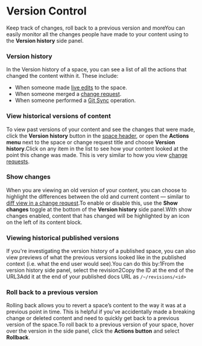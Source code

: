 # Version Control

Keep track of changes, roll back to a previous version and moreYou can easily monitor all the changes people have made to your content using to the **Version history** side panel.

### Version history <a href="#see-the-activity-of-a-specific-draft" id="see-the-activity-of-a-specific-draft"></a>

In the Version history of a space, you can see a list of all the actions that changed the content within it. These include:

* When someone made [live edits](https://app.gitbook.com/o/d8f63b60-89ae-11e7-8574-5927d48c4877/s/NkEGS7hzeqa35sMXQZ4X/collaboration/live-edits) to the space.
* When someone merged a [change request](https://app.gitbook.com/o/d8f63b60-89ae-11e7-8574-5927d48c4877/s/NkEGS7hzeqa35sMXQZ4X/collaboration/change-requests).
* When someone performed a [Git Sync](https://app.gitbook.com/o/d8f63b60-89ae-11e7-8574-5927d48c4877/s/NkEGS7hzeqa35sMXQZ4X/getting-started/git-sync) operation.

### View historical versions of content <a href="#view-historical-versions-of-content" id="view-historical-versions-of-content"></a>

To view past versions of your content and see the changes that were made, click the **Version history** button in the [space header](https://app.gitbook.com/o/d8f63b60-89ae-11e7-8574-5927d48c4877/s/NkEGS7hzeqa35sMXQZ4X/resources/gitbook-ui#space-header), or open the **Actions menu** next to the space or change request title and choose **Version history**.Click on any item in the list to see how your content looked at the point this change was made. This is very similar to how you view [change requests](https://app.gitbook.com/o/d8f63b60-89ae-11e7-8574-5927d48c4877/s/NkEGS7hzeqa35sMXQZ4X/collaboration/change-requests).

### Show changes <a href="#show-changes" id="show-changes"></a>

When you are viewing an old version of your content, you can choose to highlight the differences between the old and current content — similar to [diff view in a change request](https://app.gitbook.com/o/d8f63b60-89ae-11e7-8574-5927d48c4877/s/NkEGS7hzeqa35sMXQZ4X/collaboration/change-requests#diff-mode).To enable or disable this, use the **Show changes** toggle at the bottom of the **Version history** side panel.With show changes enabled, content that has changed will be highlighted by an icon on the left of its content block.

### Viewing historical published versions <a href="#viewing-historical-published-versions" id="viewing-historical-published-versions"></a>

If you're investigating the version history of a published space, you can also view previews of what the previous versions looked like in the published context (i.e. what the end user would see).You can do this by:1From the version history side panel, select the revision2Copy the ID at the end of the URL3Add it at the end of your published docs URL as `/~/revisions/<id>`

### Roll back to a previous version <a href="#roll-back-to-a-previous-version" id="roll-back-to-a-previous-version"></a>

Rolling back allows you to revert a space’s content to the way it was at a previous point in time. This is helpful if you’ve accidentally made a breaking change or deleted content and need to quickly get back to a previous version of the space.To roll back to a previous version of your space, hover over the version in the side panel, click the **Actions button** and select **Rollback**.
